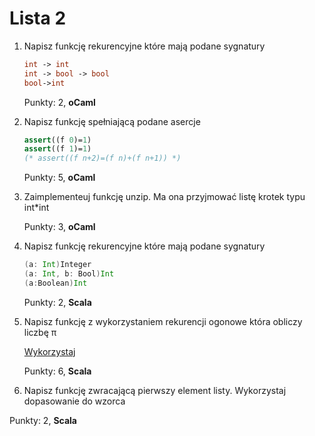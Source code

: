 Lista 2
==========


1. Napisz funkcję rekurencyjne które mają podane sygnatury
   
   ```ocaml
   int -> int
   int -> bool -> bool
   bool->int
   ```

   Punkty: 2, **oCaml**

2. Napisz funkcję spełniającą podane asercje


   ```ocaml
   assert((f 0)=1)
   assert((f 1)=1)
   (* assert((f n+2)=(f n)+(f n+1)) *)
   ```

   Punkty: 5, **oCaml**

3. Zaimplementeuj funkcję unzip. Ma ona przyjmować listę krotek typu int*int

   Punkty: 3, **oCaml**

4. Napisz funkcję rekurencyjne  które mają podane sygnatury

   ```scala
   (a: Int)Integer
   (a: Int, b: Bool)Int
   (a:Boolean)Int
   ```

   Punkty: 2, **Scala**


5. Napisz funkcję z wykorzystaniem rekurencji ogonowe która obliczy liczbę π

   [Wykorzystaj](https://pl.wikipedia.org/wiki/Pi#Wzory_do_obliczania_liczby_.CF.80)

   Punkty: 6, **Scala**


6.  Napisz funkcję zwracającą pierwszy element listy. Wykorzystaj dopasowanie do wzorca

   Punkty: 2, **Scala**

